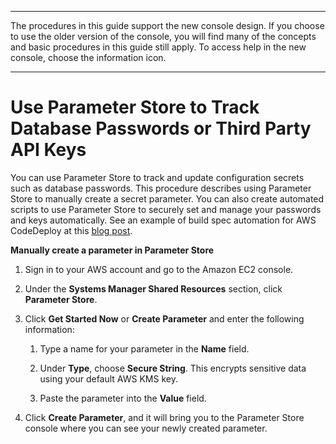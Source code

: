 --------

The procedures in this guide support the new console design\. If you choose to use the older version of the console, you will find many of the concepts and basic procedures in this guide still apply\. To access help in the new console, choose the information icon\.

--------

# Use Parameter Store to Track Database Passwords or Third Party API Keys<a name="parameter-store-encryption"></a>

You can use Parameter Store to track and update configuration secrets such as database passwords\. This procedure describes using Parameter Store to manually create a secret parameter\. You can also create automated scripts to use Parameter Store to securely set and manage your passwords and keys automatically\. See an example of build spec automation for AWS CodeDeploy at this [ blog post](https://aws.amazon.com/blogs/mt/use-parameter-store-to-securely-access-secrets-and-config-data-in-aws-codedeploy/)\.

**Manually create a parameter in Parameter Store**

1. Sign in to your AWS account and go to the Amazon EC2 console\.

1. Under the **Systems Manager Shared Resources** section, click **Parameter Store**\.

1. Click **Get Started Now** or **Create Parameter** and enter the following information:

   1. Type a name for your parameter in the **Name** field\.

   1. Under **Type**, choose **Secure String**\. This encrypts sensitive data using your default AWS KMS key\.

   1. Paste the parameter into the **Value** field\.

1. Click **Create Parameter**, and it will bring you to the Parameter Store console where you can see your newly created parameter\.